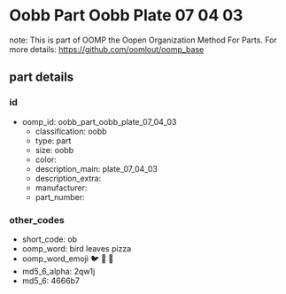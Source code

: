 # Oobb Part Oobb Plate 07 04 03  

note: This is part of OOMP the Oopen Organization Method For Parts. For more details: https://github.com/oomlout/oomp_base

##  part details





### id
* oomp_id: oobb_part_oobb_plate_07_04_03
  * classification: oobb
  * type: part
  * size: oobb
  * color: 
  * description_main: plate_07_04_03
  * description_extra: 
  * manufacturer: 
  * part_number: 

### other_codes
* short_code: ob
* oomp_word: bird leaves pizza
* oomp_word_emoji :bird: :leaves: :pizza:
* md5_6_alpha: 2qw1j
* md5_6: 4666b7